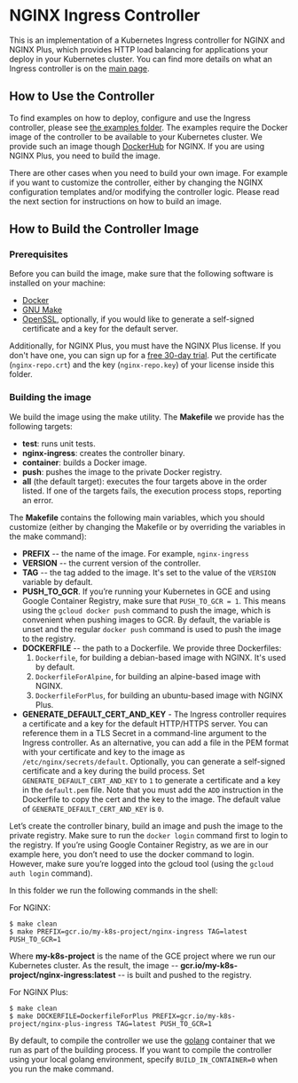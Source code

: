 # NGINX Ingress Controller

This is an implementation of a Kubernetes Ingress controller for NGINX and NGINX Plus, which provides HTTP load balancing for applications your deploy in your Kubernetes cluster. You can find more details on what an Ingress controller is on the [main page](https://github.com/nginxinc/kubernetes-ingress).

## How to Use the Controller

To find examples on how to deploy, configure and use the Ingress controller, please see [the examples folder](../examples). The examples require the Docker image of the controller to be available to your Kubernetes cluster. We provide such an image though [DockerHub](https://hub.docker.com/r/nginxdemos/nginx-ingress/) for NGINX. If you are using NGINX Plus, you need to build the image.

There are other cases when you need to build your own image. For example if you want to customize the controller, either by changing the NGINX configuration templates and/or modifying the controller logic. Please read the next section for instructions on how to build an image.

## How to Build the Controller Image

### Prerequisites

Before you can build the image, make sure that the following software is installed on your machine:
* [Docker](https://www.docker.com/products/docker)
* [GNU Make](https://www.gnu.org/software/make/)
* [OpenSSL](https://www.openssl.org/), optionally, if you would like to generate a self-signed certificate and a key for the default server.

Additionally, for NGINX Plus, you must have the NGINX Plus license. If you don't have one, you can sign up for a [free 30-day trial](https://www.nginx.com/free-trial-request/).  Put the certificate (`nginx-repo.crt`) and the key (`nginx-repo.key`) of your license inside this folder.

### Building the image

We build the image using the make utility. The **Makefile** we provide has the following targets:
* **test**: runs unit tests.
* **nginx-ingress**: creates the controller binary.
* **container**: builds a Docker image.
* **push**: pushes the image to the private Docker registry.
* **all** (the default target): executes the four targets above in the order listed. If one of the targets fails, the execution process stops, reporting an error.

The **Makefile** contains the following main variables, which you should customize (either by changing the Makefile or by overriding the variables in the make command):
* **PREFIX** -- the name of the image. For example, `nginx-ingress`
* **VERSION** -- the current version of the controller.
* **TAG** -- the tag added to the image. It's set to the value of the `VERSION` variable by default.
* **PUSH_TO_GCR**. If you’re running your Kubernetes in GCE and using Google Container Registry, make sure that `PUSH_TO_GCR = 1`. This means using the `gcloud docker push` command to push the image, which is convenient when pushing images to GCR. By default, the variable is unset and the regular `docker push` command is used to push the image to the registry.
* **DOCKERFILE** -- the path to a Dockerfile. We provide three Dockerfiles:
  1. `Dockerfile`, for building a debian-based image with NGINX. It's used by default.
  1. `DockerfileForAlpine`, for building an alpine-based image with NGINX.
  1. `DockerfileForPlus`, for building an ubuntu-based image with NGINX Plus.
* **GENERATE_DEFAULT_CERT_AND_KEY** - The Ingress controller requires a certificate and a key for the default HTTP/HTTPS server. You can reference them in a TLS Secret in a command-line argument to the Ingress controller. As an alternative, you can add a file in the PEM format with your certificate and key to the image as `/etc/nginx/secrets/default`. Optionally, you can generate a self-signed certificate and a key during the build process. Set `GENERATE_DEFAULT_CERT_AND_KEY` to `1` to generate a certificate and a key in the `default.pem` file. Note that you must add the `ADD` instruction in the Dockerfile to copy the cert and the key to the image. The default value of `GENERATE_DEFAULT_CERT_AND_KEY` is `0`. 

Let’s create the controller binary, build an image and push the image to the private registry. Make sure to run the `docker login` command first to login to the registry. If you’re using Google Container Registry, as we are in our example here, you don’t need to use the docker command to login. However, make sure you’re logged into the gcloud tool (using the `gcloud auth login` command).

In this folder we run the following commands in the shell:

For NGINX:
```
$ make clean
$ make PREFIX=gcr.io/my-k8s-project/nginx-ingress TAG=latest PUSH_TO_GCR=1
```

Where **my-k8s-project** is the name of the GCE project where we run our Kubernetes cluster. As the result, the image -- **gcr.io/my-k8s-project/nginx-ingress:latest** --  is built and pushed to the registry.

For NGINX Plus:
```
$ make clean
$ make DOCKERFILE=DockerfileForPlus PREFIX=gcr.io/my-k8s-project/nginx-plus-ingress TAG=latest PUSH_TO_GCR=1
```

By default, to compile the controller we use the [golang](https://hub.docker.com/_/golang/) container that we run as part of the building process. If you want to compile the controller using your local golang environment, specify `BUILD_IN_CONTAINER=0` when you run the make command.

